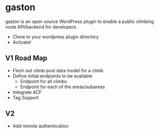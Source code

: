 # gaston

gaston is an open source WordPress plugin to enable a public climbing route API/backend for developers.

* Clone to your wordpress plugin directory
* Activate!

## V1 Road Map

* Flesh out climb post data model for a climb
* Define initial endpoints to be available
  * Endpoint for all climbs
  * Endpoint for each of the areas/subareas
* Integrate ACF
* Tag Support

## V2

* Add remote authentication
